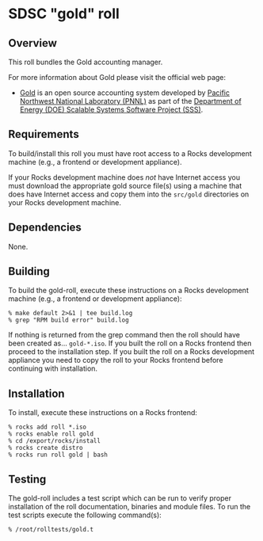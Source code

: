 # SDSC "gold" roll

## Overview

This roll bundles the Gold accounting manager.

For more information about Gold please visit the official web page:

- <a href="http://www.adaptivecomputing.com/products/open-source/gold/"
target="_blank">Gold</a> is an open source accounting system developed by <a
href="http://www.pnl.gov/" target="_blank">Pacific Northwest National Laboratory
(PNNL)</a> as part of the <a href="http://www.energy.gov/"
target="_blank">Department of Energy (DOE) Scalable Systems Software Project
(SSS)</a>.


## Requirements

To build/install this roll you must have root access to a Rocks development
machine (e.g., a frontend or development appliance).

If your Rocks development machine does *not* have Internet access you must
download the appropriate gold source file(s) using a machine that does
have Internet access and copy them into the `src/gold` directories on your
Rocks development machine.


## Dependencies

None.


## Building

To build the gold-roll, execute these instructions on a Rocks development
machine (e.g., a frontend or development appliance):

```shell
% make default 2>&1 | tee build.log
% grep "RPM build error" build.log
```

If nothing is returned from the grep command then the roll should have been
created as... `gold-*.iso`. If you built the roll on a Rocks frontend then
proceed to the installation step. If you built the roll on a Rocks development
appliance you need to copy the roll to your Rocks frontend before continuing
with installation.


## Installation

To install, execute these instructions on a Rocks frontend:

```shell
% rocks add roll *.iso
% rocks enable roll gold
% cd /export/rocks/install
% rocks create distro
% rocks run roll gold | bash
```

## Testing

The gold-roll includes a test script which can be run to verify proper
installation of the roll documentation, binaries and module files. To
run the test scripts execute the following command(s):

```shell
% /root/rolltests/gold.t 
```
